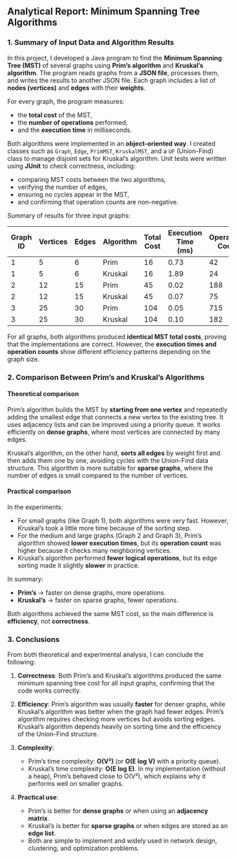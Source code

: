 ## **Analytical Report: Minimum Spanning Tree Algorithms**
### **1. Summary of Input Data and Algorithm Results**

In this project, I developed a Java program to find the **Minimum Spanning Tree (MST)** of several graphs using **Prim’s algorithm** and **Kruskal’s algorithm**.
The program reads graphs from a **JSON file**, processes them, and writes the results to another JSON file.
Each graph includes a list of **nodes (vertices)** and **edges** with their **weights**.

For every graph, the program measures:

* the **total cost** of the MST,
* the **number of operations** performed,
* and the **execution time** in milliseconds.

Both algorithms were implemented in an **object-oriented way**.
I created classes such as `Graph`, `Edge`, `PrimMST`, `KruskalMST`, and a `UF` (Union-Find) class to manage disjoint sets for Kruskal’s algorithm.
Unit tests were written using **JUnit** to check correctness, including:

* comparing MST costs between the two algorithms,
* verifying the number of edges,
* ensuring no cycles appear in the MST,
* and confirming that operation counts are non-negative.

Summary of results for three input graphs:

| Graph ID | Vertices | Edges | Algorithm | Total Cost | Execution Time (ms) | Operations Count |
| -------- | -------- | ----- | --------- | ---------- | ------------------- | ---------------- |
| 1        | 5        | 6     | Prim      | 16         | 0.73                | 42               |
| 1        | 5        | 6     | Kruskal   | 16         | 1.89                | 24               |
| 2        | 12       | 15    | Prim      | 45         | 0.02                | 188              |
| 2        | 12       | 15    | Kruskal   | 45         | 0.07                | 75               |
| 3        | 25       | 30    | Prim      | 104        | 0.05                | 715              |
| 3        | 25       | 30    | Kruskal   | 104        | 0.10                | 182              |

For all graphs, both algorithms produced **identical MST total costs**, proving that the implementations are correct.
However, the **execution times and operation counts** show different efficiency patterns depending on the graph size.

### **2. Comparison Between Prim’s and Kruskal’s Algorithms**

#### **Theoretical comparison**

Prim’s algorithm builds the MST by **starting from one vertex** and repeatedly adding the smallest edge that connects a new vertex to the existing tree.
It uses adjacency lists and can be improved using a priority queue.
It works efficiently on **dense graphs**, where most vertices are connected by many edges.

Kruskal’s algorithm, on the other hand, **sorts all edges** by weight first and then adds them one by one, avoiding cycles with the Union-Find data structure.
This algorithm is more suitable for **sparse graphs**, where the number of edges is small compared to the number of vertices.

#### **Practical comparison**

In the experiments:

* For small graphs (like Graph 1), both algorithms were very fast.
  However, Kruskal’s took a little more time because of the sorting step.
* For the medium and large graphs (Graph 2 and Graph 3), Prim’s algorithm showed **lower execution times**, but its **operation count** was higher because it checks many neighboring vertices.
* Kruskal’s algorithm performed **fewer logical operations**, but its edge sorting made it slightly **slower** in practice.

In summary:

* **Prim’s** → faster on dense graphs, more operations.
* **Kruskal’s** → faster on sparse graphs, fewer operations.

Both algorithms achieved the same MST cost, so the main difference is **efficiency**, not **correctness**.

### **3. Conclusions**

From both theoretical and experimental analysis, I can conclude the following:

1. **Correctness**:
   Both Prim’s and Kruskal’s algorithms produced the same minimum spanning tree cost for all input graphs, confirming that the code works correctly.

2. **Efficiency**:
   Prim’s algorithm was usually **faster** for denser graphs, while Kruskal’s algorithm was better when the graph had fewer edges.
   Prim’s algorithm requires checking more vertices but avoids sorting edges.
   Kruskal’s algorithm depends heavily on sorting time and the efficiency of the Union-Find structure.

3. **Complexity**:

   * Prim’s time complexity: **O(V²)** (or **O(E log V)** with a priority queue).
   * Kruskal’s time complexity: **O(E log E)**.
     In my implementation (without a heap), Prim’s behaved close to O(V²), which explains why it performs well on smaller graphs.

4. **Practical use**:

   * Prim’s is better for **dense graphs** or when using an **adjacency matrix**.
   * Kruskal’s is better for **sparse graphs** or when edges are stored as an **edge list**.
   * Both are simple to implement and widely used in network design, clustering, and optimization problems.
